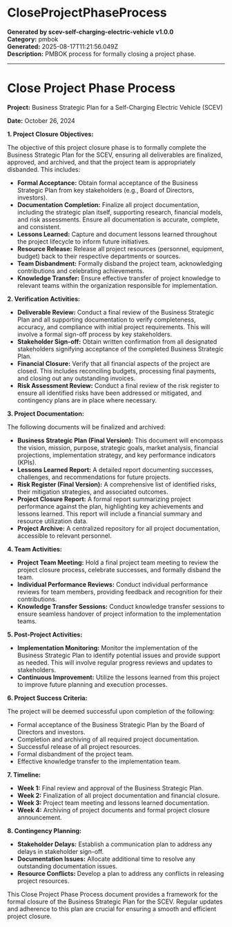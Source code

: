 # CloseProjectPhaseProcess

**Generated by scev-self-charging-electric-vehicle v1.0.0**  
**Category:** pmbok  
**Generated:** 2025-08-17T11:21:56.049Z  
**Description:** PMBOK process for formally closing a project phase.

---

# Close Project Phase Process

**Project:** Business Strategic Plan for a Self-Charging Electric Vehicle (SCEV)

**Date:** October 26, 2024

**1. Project Closure Objectives:**

The objective of this project closure phase is to formally complete the Business Strategic Plan for the SCEV, ensuring all deliverables are finalized, approved, and archived, and that the project team is appropriately disbanded.  This includes:

* **Formal Acceptance:** Obtain formal acceptance of the Business Strategic Plan from key stakeholders (e.g., Board of Directors, investors).
* **Documentation Completion:** Finalize all project documentation, including the strategic plan itself, supporting research, financial models, and risk assessments.  Ensure all documentation is accurate, complete, and consistent.
* **Lessons Learned:** Capture and document lessons learned throughout the project lifecycle to inform future initiatives.
* **Resource Release:**  Release all project resources (personnel, equipment, budget) back to their respective departments or sources.
* **Team Disbandment:**  Formally disband the project team, acknowledging contributions and celebrating achievements.
* **Knowledge Transfer:** Ensure effective transfer of project knowledge to relevant teams within the organization responsible for implementation.


**2.  Verification Activities:**

* **Deliverable Review:** Conduct a final review of the Business Strategic Plan and all supporting documentation to verify completeness, accuracy, and compliance with initial project requirements. This will involve a formal sign-off process by key stakeholders.
* **Stakeholder Sign-off:** Obtain written confirmation from all designated stakeholders signifying acceptance of the completed Business Strategic Plan.
* **Financial Closure:** Verify that all financial aspects of the project are closed. This includes reconciling budgets, processing final payments, and closing out any outstanding invoices.
* **Risk Assessment Review:** Conduct a final review of the risk register to ensure all identified risks have been addressed or mitigated, and contingency plans are in place where necessary.


**3.  Project Documentation:**

The following documents will be finalized and archived:

* **Business Strategic Plan (Final Version):** This document will encompass the vision, mission, purpose, strategic goals, market analysis, financial projections, implementation strategy, and key performance indicators (KPIs).
* **Lessons Learned Report:** A detailed report documenting successes, challenges, and recommendations for future projects.
* **Risk Register (Final Version):** A comprehensive list of identified risks, their mitigation strategies, and associated outcomes.
* **Project Closure Report:** A formal report summarizing project performance against the plan, highlighting key achievements and lessons learned.  This report will include a financial summary and resource utilization data.
* **Project Archive:** A centralized repository for all project documentation, accessible to relevant personnel.


**4.  Team Activities:**

* **Project Team Meeting:**  Hold a final project team meeting to review the project closure process, celebrate successes, and formally disband the team.
* **Individual Performance Reviews:** Conduct individual performance reviews for team members, providing feedback and recognition for their contributions.
* **Knowledge Transfer Sessions:** Conduct knowledge transfer sessions to ensure seamless handover of project information to the implementation teams.


**5.  Post-Project Activities:**

* **Implementation Monitoring:** Monitor the implementation of the Business Strategic Plan to identify potential issues and provide support as needed.  This will involve regular progress reviews and updates to stakeholders.
* **Continuous Improvement:**  Utilize the lessons learned from this project to improve future planning and execution processes.


**6.  Project Success Criteria:**

The project will be deemed successful upon completion of the following:

* Formal acceptance of the Business Strategic Plan by the Board of Directors and investors.
* Completion and archiving of all required project documentation.
* Successful release of all project resources.
* Formal disbandment of the project team.
* Effective knowledge transfer to the implementation team.


**7.  Timeline:**

* **Week 1:** Final review and approval of the Business Strategic Plan.
* **Week 2:** Finalization of all project documentation and financial closure.
* **Week 3:** Project team meeting and lessons learned documentation.
* **Week 4:** Archiving of project documents and formal project closure announcement.



**8.  Contingency Planning:**

* **Stakeholder Delays:**  Establish a communication plan to address any delays in stakeholder sign-off.
* **Documentation Issues:**  Allocate additional time to resolve any outstanding documentation issues.
* **Resource Conflicts:**  Develop a plan to address any conflicts in releasing project resources.


This Close Project Phase Process document provides a framework for the formal closure of the Business Strategic Plan for the SCEV.  Regular updates and adherence to this plan are crucial for ensuring a smooth and efficient project closure.
